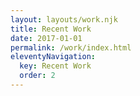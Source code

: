 ```yaml
---
layout: layouts/work.njk
title: Recent Work
date: 2017-01-01
permalink: /work/index.html
eleventyNavigation:
  key: Recent Work
  order: 2
---
```

